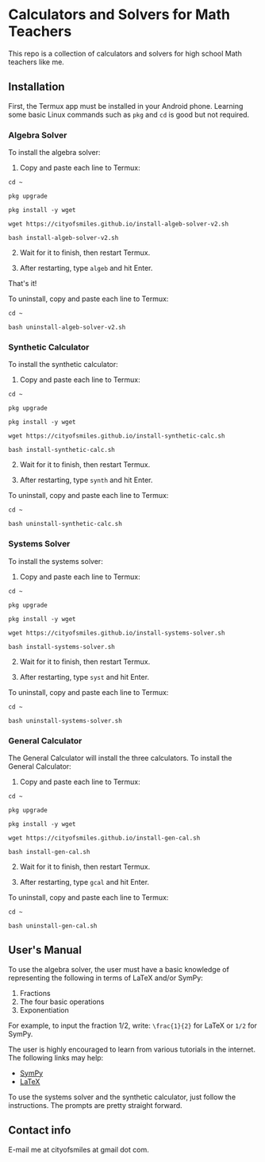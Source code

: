 # Calculators and Solvers for Math Teachers 

This repo is a collection of calculators and solvers for high school Math teachers like me. 

## Installation 
First, the Termux app must be installed in your Android phone. Learning some basic Linux commands such as ```pkg``` and ```cd``` is good but not required. 

### Algebra Solver 
To install the algebra solver: 
1. Copy and paste each line to Termux: 

```
cd ~

pkg upgrade

pkg install -y wget

wget https://cityofsmiles.github.io/install-algeb-solver-v2.sh

bash install-algeb-solver-v2.sh
```

2. Wait for it to finish, then restart Termux. 

3. After restarting, type
```algeb```
and hit Enter. 

That's it! 

To uninstall, copy and paste each line to Termux: 
```
cd ~

bash uninstall-algeb-solver-v2.sh
```

### Synthetic Calculator 
To install the synthetic calculator: 
1. Copy and paste each line to Termux: 

```
cd ~

pkg upgrade

pkg install -y wget

wget https://cityofsmiles.github.io/install-synthetic-calc.sh

bash install-synthetic-calc.sh
```

2. Wait for it to finish, then restart Termux. 

3. After restarting, type
```synth```
and hit Enter. 

To uninstall, copy and paste each line to Termux: 
```
cd ~

bash uninstall-synthetic-calc.sh
```

### Systems Solver 
To install the systems solver: 
1. Copy and paste each line to Termux: 

```
cd ~

pkg upgrade

pkg install -y wget

wget https://cityofsmiles.github.io/install-systems-solver.sh

bash install-systems-solver.sh
```

2. Wait for it to finish, then restart Termux. 

3. After restarting, type
```syst```
and hit Enter. 

To uninstall, copy and paste each line to Termux: 
```
cd ~

bash uninstall-systems-solver.sh
```

### General Calculator
The General Calculator will install the three calculators. To install the General Calculator:  
1. Copy and paste each line to Termux: 

```
cd ~

pkg upgrade

pkg install -y wget

wget https://cityofsmiles.github.io/install-gen-cal.sh

bash install-gen-cal.sh
```

2. Wait for it to finish, then restart Termux. 

3. After restarting, type
```gcal```
and hit Enter. 

To uninstall, copy and paste each line to Termux: 
```
cd ~

bash uninstall-gen-cal.sh
```

## User's Manual
To use the algebra solver, the user must have a basic knowledge of representing the following in terms of LaTeX and/or SymPy: 

1. Fractions 
2. The four basic operations 
3. Exponentiation 

For example, to input the fraction 1/2, write: 
```\frac{1}{2}``` for LaTeX or
```1/2``` for SymPy. 

The user is highly encouraged to learn from various tutorials in the internet. The following links may help: 
- [SymPy](https://docs.sympy.org/latest/tutorial/index.html?fbclid=IwAR1FcACiWE5-2euNo5zEWuEZXWz7WeCQgt1h4aN9ymFlb55_vCspf_LpdzI#tutorial) 
- [LaTeX](https://www.overleaf.com/learn/latex/Fractions_and_Binomials) 

To use the systems solver and the synthetic calculator, just follow the instructions. The prompts are pretty straight forward. 


## Contact info
E-mail me at cityofsmiles at gmail dot com. 



